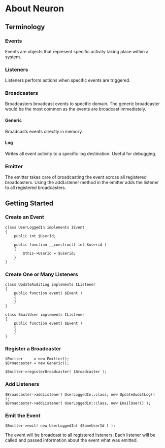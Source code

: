 # About Neuron

## Terminology

### Events

Events are objects that represent specific activity taking place within a system.

### Listeners

Listeners perform actions when specific events are triggered.

### Broadcasters

Broadcasters broadcast events to specific domain. The generic broadcaster would be the most common as the events are broadcast immediately.
#### Generic
Broadcasts events directly in memory.

#### Log
Writes all event activity to a specific log destination. Useful for debugging.

### Emitter

The emitter takes care of broadcasting the event across all registered broadcasters.
Using the addListener method in the emitter adds the listener to all registered broadcasters.

## Getting Started

### Create an Event
    class UserLoggedIn implements IEvent
    {
        public int $UserId;

        public function __construct( int $userid )
        {
            $this->UserId = $userid;
        }
    }

### Create One or Many Listeners

    class UpdateAuditLog implements IListener
    {
	    public function event( $Event )
	    {
	    }
    }

    class EmailUser implements IListener
    {
	    public function event( $Event )
	    {
	    }
    }

### Register a Broadcaster

    $Emitter     = new Emitter();
    $Broadcaster = new Generic();

    $Emitter->registerBroadcaster( $Broadcaster );

### Add Listeners

    $Broadcaster->addListener( UserLoggedIn::class, new UpdateAuditLog() );
    $Broadcaster->addListener( UserLoggedIn::class, new EmailUser() );

### Emit the Event

    $Emitter->emit( new UserLoggedIn( $SomeUserId ) );


The event will be broadcast to all registered listeners.
Each listener will be called and passed information about the event what was emitted.
